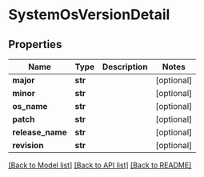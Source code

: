 # SystemOsVersionDetail

## Properties
Name | Type | Description | Notes
------------ | ------------- | ------------- | -------------
**major** | **str** |  | [optional] 
**minor** | **str** |  | [optional] 
**os_name** | **str** |  | [optional] 
**patch** | **str** |  | [optional] 
**release_name** | **str** |  | [optional] 
**revision** | **str** |  | [optional] 

[[Back to Model list]](../README.md#documentation-for-models) [[Back to API list]](../README.md#documentation-for-api-endpoints) [[Back to README]](../README.md)

